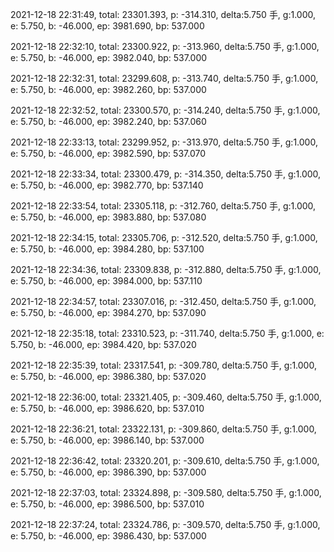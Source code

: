 2021-12-18 22:31:49, total: 23301.393, p: -314.310, delta:5.750 手, g:1.000, e: 5.750, b: -46.000, ep: 3981.690, bp: 537.000

2021-12-18 22:32:10, total: 23300.922, p: -313.960, delta:5.750 手, g:1.000, e: 5.750, b: -46.000, ep: 3982.040, bp: 537.000

2021-12-18 22:32:31, total: 23299.608, p: -313.740, delta:5.750 手, g:1.000, e: 5.750, b: -46.000, ep: 3982.260, bp: 537.000

2021-12-18 22:32:52, total: 23300.570, p: -314.240, delta:5.750 手, g:1.000, e: 5.750, b: -46.000, ep: 3982.240, bp: 537.060

2021-12-18 22:33:13, total: 23299.952, p: -313.970, delta:5.750 手, g:1.000, e: 5.750, b: -46.000, ep: 3982.590, bp: 537.070

2021-12-18 22:33:34, total: 23300.479, p: -314.350, delta:5.750 手, g:1.000, e: 5.750, b: -46.000, ep: 3982.770, bp: 537.140

2021-12-18 22:33:54, total: 23305.118, p: -312.760, delta:5.750 手, g:1.000, e: 5.750, b: -46.000, ep: 3983.880, bp: 537.080

2021-12-18 22:34:15, total: 23305.706, p: -312.520, delta:5.750 手, g:1.000, e: 5.750, b: -46.000, ep: 3984.280, bp: 537.100

2021-12-18 22:34:36, total: 23309.838, p: -312.880, delta:5.750 手, g:1.000, e: 5.750, b: -46.000, ep: 3984.000, bp: 537.110

2021-12-18 22:34:57, total: 23307.016, p: -312.450, delta:5.750 手, g:1.000, e: 5.750, b: -46.000, ep: 3984.270, bp: 537.090

2021-12-18 22:35:18, total: 23310.523, p: -311.740, delta:5.750 手, g:1.000, e: 5.750, b: -46.000, ep: 3984.420, bp: 537.020

2021-12-18 22:35:39, total: 23317.541, p: -309.780, delta:5.750 手, g:1.000, e: 5.750, b: -46.000, ep: 3986.380, bp: 537.020

2021-12-18 22:36:00, total: 23321.405, p: -309.460, delta:5.750 手, g:1.000, e: 5.750, b: -46.000, ep: 3986.620, bp: 537.010

2021-12-18 22:36:21, total: 23322.131, p: -309.860, delta:5.750 手, g:1.000, e: 5.750, b: -46.000, ep: 3986.140, bp: 537.000

2021-12-18 22:36:42, total: 23320.201, p: -309.610, delta:5.750 手, g:1.000, e: 5.750, b: -46.000, ep: 3986.390, bp: 537.000

2021-12-18 22:37:03, total: 23324.898, p: -309.580, delta:5.750 手, g:1.000, e: 5.750, b: -46.000, ep: 3986.500, bp: 537.010

2021-12-18 22:37:24, total: 23324.786, p: -309.570, delta:5.750 手, g:1.000, e: 5.750, b: -46.000, ep: 3986.430, bp: 537.000